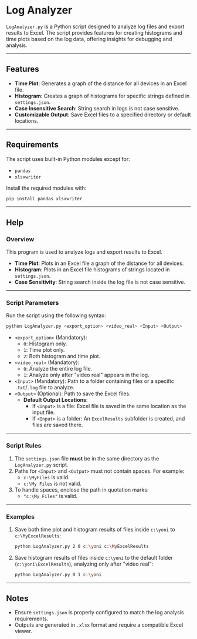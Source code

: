 
# Log Analyzer

`LogAnalyzer.py` is a Python script designed to analyze log files and export results to Excel. The script provides features for creating histograms and time plots based on the log data, offering insights for debugging and analysis.

---

## Features

- **Time Plot**: Generates a graph of the distance for all devices in an Excel file.
- **Histogram**: Creates a graph of histograms for specific strings defined in `settings.json`.
- **Case Insensitive Search**: String search in logs is not case sensitive.
- **Customizable Output**: Save Excel files to a specified directory or default locations.

---

## Requirements

The script uses built-in Python modules except for:
- `pandas`
- `xlsxwriter`

Install the required modules with:
```bash
pip install pandas xlsxwriter
```

---

## Help

### Overview
This program is used to analyze logs and export results to Excel.

- **Time Plot**: Plots in an Excel file a graph of the distance for all devices.
- **Histogram**: Plots in an Excel file histograms of strings located in `settings.json`.
- **Case Sensitivity**: String search inside the log file is not case sensitive.

---

### Script Parameters

Run the script using the following syntax:
```bash
python LogAnalyzer.py <export_option> <video_real> <Input> <Output>
```

- `<export_option>` (Mandatory):
  - `0`: Histogram only.
  - `1`: Time plot only.
  - `2`: Both histogram and time plot.
- `<video_real>` (Mandatory):
  - `0`: Analyze the entire log file.
  - `1`: Analyze only after "video real" appears in the log.
- `<Input>` (Mandatory): Path to a folder containing files or a specific `.txt`/`.log` file to analyze.
- `<Output>` (Optional): Path to save the Excel files.
  - **Default Output Locations**:
    - If `<Input>` is a file: Excel file is saved in the same location as the input file.
    - If `<Input>` is a folder: An `ExcelResults` subfolder is created, and files are saved there.

---

### Script Rules

1. The `settings.json` file **must** be in the same directory as the `LogAnalyzer.py` script.
2. Paths for `<Input>` and `<Output>` must not contain spaces. For example:
   - `c:\MyFiles` is valid.
   - `c:\My Files` is not valid.
3. To handle spaces, enclose the path in quotation marks:
   - `"c:\My Files"` is valid.

---

### Examples

1. Save both time plot and histogram results of files inside `c:\yoni` to `c:\MyExcelResults`:
   ```bash
   python LogAnalyzer.py 2 0 c:\yoni c:\MyExcelResults
   ```
2. Save histogram results of files inside `c:\yoni` to the default folder (`c:\yoni\ExcelResults`), analyzing only after "video real":
   ```bash
   python LogAnalyzer.py 0 1 c:\yoni
   ```

---

## Notes

- Ensure `settings.json` is properly configured to match the log analysis requirements.
- Outputs are generated in `.xlsx` format and require a compatible Excel viewer.
